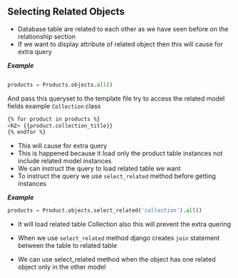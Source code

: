 ## Selecting Related Objects

- Database table are related to each other as we have seen before on the relationship section
- If we want to display attribute of related object then this will cause for extra query

___Example___

```python

products = Products.objects.all()

```
And pass this queryset to the template file try to access the related model fields example `Collection` class

```html
{% for product in products %}
<h2> {{product.collection_title}}
{% endfor %}
``` 
- This will cause for extra query
- This is happened because it load only the product table instances not include related model instances
- We can instruct the query to load related table we want 
- To instruct the query we use `select_related` method before getting instances

___Example___

```python
products = Product.objects.select_related('collection').all()
```
- It will load related table Collection also this will prevent the extra quering

- When we use `select_related` method django creates `join` statement between the table to related table

- We can use select_related method when the object has one related object only in the other model
